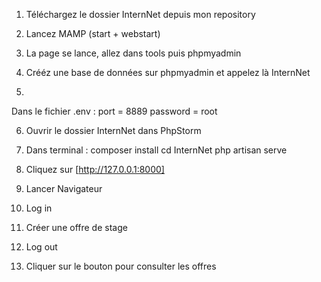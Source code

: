 1) Téléchargez le dossier InternNet depuis mon repository
2) Lancez MAMP (start + webstart)
3) La page se lance, allez dans tools puis phpmyadmin
4) Crééz une base de données sur phpmyadmin et appelez là InternNet

5)
Dans le fichier .env :
port = 8889
password = root

6) Ouvrir le dossier InternNet dans PhpStorm

7) Dans terminal : 
composer install
cd InternNet
php artisan serve

8) Cliquez sur [http://127.0.0.1:8000]

9) Lancer Navigateur

10) Log in
11) Créer une offre de stage
12) Log out
13) Cliquer sur le bouton pour consulter les offres










   








